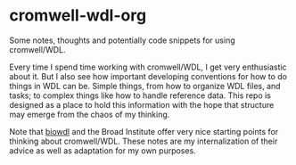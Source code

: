 # cromwell-wdl-org
Some notes, thoughts and potentially code snippets for using cromwell/WDL.

Every time I spend time working with cromwell/WDL, I get very enthusiastic about it. But I also see how important developing conventions for how to do things in WDL can be. Simple things, from how to organize WDL files, and tasks; to complex things like how to handle reference data. This repo is designed as a place to hold this information with the hope that structure may emerge from the chaos of my thinking.

Note that [biowdl](https://biowdl.github.io/) and the Broad Institute offer very nice starting points for thinking about cromwell/WDL. These notes are my internalization of their advice as well as adaptation for my own purposes.

